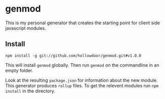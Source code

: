 genmod
======

This is my personal generator that creates the starting point for client side javascript modules.

Install
-------

`npm install -g git://github.com/hollowdoor/genmod.git#v1.0.0`

This will install `genmod` globally. Then run `genmod` on the commandline in an empty folder.

Look at the resulting `package.json` for information about the new module. This generator produces `rollup` files. To get the relevent modules run `npm install` in the directory.
